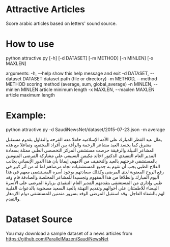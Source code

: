 # Attractive Articles

Score arabic articles based on letters' sound source. 

# How to use

python attractive.py [-h] [-d DATASET] [-m METHOD] [-n MINLEN] [-x MAXLEN]

arguments:
  -h, --help            show this help message and exit
  -d DATASET, --dataset DATASET
                        dataset path (file or directory)
  -m METHOD, --method METHOD
                        scoring method (average, sum, global_average)
  -n MINLEN, --minlen MINLEN
                        article minimum length
  -x MAXLEN, --maxlen MAXLEN
                        article maximum length

# Example:
python attractive.py -d SaudiNewsNet/dataset/2015-07-23.json -m average

يطل عيد الفطر المبارك على الأمة الإسلامية حاملا معه الفرحة والتفاؤل بقدوم مستقبل مشرق كما يجسد العيد مشاعر الرحمة والرأفة بين أفراد المجتمع، وتفاعلا مع هذه المشاعر النبيلة والرقيقة حرصت مستشفى المركز التخصصي الطبي ممثلة بسعادة المدير العام التنفيذي الدكتور /خالد مكيمن السبيعي على مشاركة المرضى المنومين بالمستشفى فرحتهم بالعيد والتخفيف من آلامهم، إيمانا بأن هذا الدور الإنساني بجانب العلاج الطبي يجب أن تقوم به جميع المستشفيات تجاه مرضاهم لما له من أثر كبير في رفع الروح المعنوية لدى المرضى وكذلك سعادتهم بوجود أسرة المستشفى معهم في هذا اليوم المبارك وانطلاقا من هذا المفهوم وتجسيدا للمشاعر المخلصة والصادقة قام وفد طبي وإداري من المستشفى يتقدمهم المدير العام التنفيذي بزيارة المرضى على الأسرة البيضاء للاطمئنان على أحوالهم وتقديم التهنئة بالعيد السعيد مصحوبة بالدعوات القلبية لهم بالشفاء العاجل. وقد استقبل المرضى الوفد بسرور متمنين للمستشفى دوام الازدهار والتقدم. 

# Dataset Source

You may download a sample dataset of a news articles from 
https://github.com/ParallelMazen/SaudiNewsNet
